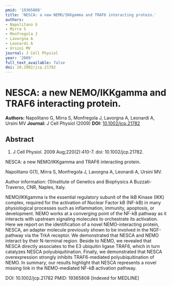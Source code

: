 ```yaml
---
pmid: '19365808'
title: 'NESCA: a new NEMO/IKKgamma and TRAF6 interacting protein.'
authors:
- Napolitano G
- Mirra S
- Monfregola J
- Lavorgna A
- Leonardi A
- Ursini MV
journal: J Cell Physiol
year: '2009'
full_text_available: false
doi: 10.1002/jcp.21782
---
```


# NESCA: a new NEMO/IKKgamma and TRAF6 interacting protein.
**Authors:** Napolitano G, Mirra S, Monfregola J, Lavorgna A, Leonardi A, Ursini MV
**Journal:** J Cell Physiol (2009)
**DOI:** [10.1002/jcp.21782](https://doi.org/10.1002/jcp.21782)

## Abstract

1. J Cell Physiol. 2009 Aug;220(2):410-7. doi: 10.1002/jcp.21782.

NESCA: a new NEMO/IKKgamma and TRAF6 interacting protein.

Napolitano G(1), Mirra S, Monfregola J, Lavorgna A, Leonardi A, Ursini MV.

Author information:
(1)Institute of Genetics and Biophysics A Buzzati-Traverso, CNR, Naples, Italy.

NEMO/IKKgamma is the essential regulatory subunit of the IkB Kinase (IKK) 
complex, required for the activation of Nuclear Factor kB (NF-kB) in many 
physiological processes such as inflammation, immunity, apoptosis, or 
development. NEMO works at a converging point of the NF-kB pathway as it 
interacts with upstream signaling molecules to orchestrate its activation. Here 
we report on the identification of a novel NEMO-interacting protein, NESCA, an 
adapter molecule previously shown to be involved in the NGF-pathway via the TrkA 
receptor. We demonstrated that NESCA and NEMO interact by their N-terminal 
region. Beside to NEMO, we revealed that NESCA directly associates to the E3 
ubiquitin ligase TRAF6, which in turn catalyzes NESCA polyubiquitination. 
Finally, we demonstrated that NESCA overexpression strongly inhibits 
TRAF6-mediated polyubiquitination of NEMO. In summary, our results highlight 
that NESCA represents a novel missing link in the NEMO-mediated NF-kB activation 
pathway.

DOI: 10.1002/jcp.21782
PMID: 19365808 [Indexed for MEDLINE]
